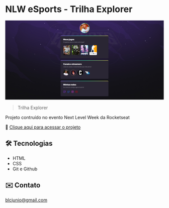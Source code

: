 # NLW eSports - Trilha Explorer

![preview](./.github/preview.png)

> Trilha Explorer

Projeto contruído no evento Next Level Week da Rocketseat

🔗 [Clique aqui para acessar o projeto](https://whyrnld.github.io/NLW-e-Sports)

## 🛠️ Tecnologias
- HTML
- CSS
- Git e Github

## ✉️ Contato
blcjunio@gmail.com
